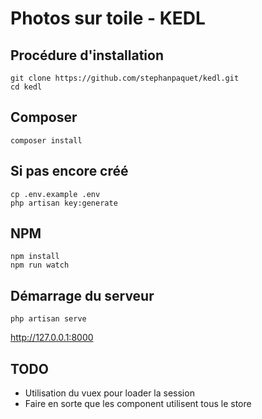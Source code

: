 # Photos sur toile - KEDL

## Procédure d'installation
```
git clone https://github.com/stephanpaquet/kedl.git
cd kedl
```
## Composer
```
composer install
```

## Si pas encore créé
```
cp .env.example .env
php artisan key:generate
```

## NPM
```
npm install
npm run watch
```

## Démarrage du serveur
```
php artisan serve
```

http://127.0.0.1:8000

## TODO
- Utilisation du vuex pour loader la session
- Faire en sorte que les component utilisent tous le store
